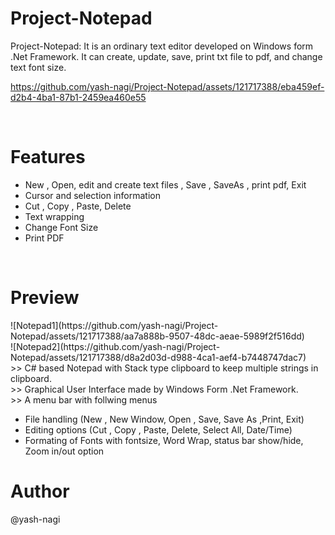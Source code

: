 <h1>Project-Notepad</h1>
Project-Notepad: It is an ordinary text editor developed on Windows form .Net Framework. It can create, update, save, print txt file to pdf, and change text font size.
<br>


https://github.com/yash-nagi/Project-Notepad/assets/121717388/eba459ef-d2b4-4ba1-87b1-2459ea460e55

<br>
<h1>Features</h1>
<ul>
  <li>New , Open, edit and create text files , Save , SaveAs , print pdf, Exit</li>
    <li>Cursor and selection information</li>
    <li>Cut , Copy , Paste, Delete</li>
    <li>Text wrapping</li>
    <li>Change Font Size</li>
    <li>Print PDF</li>
</ul>
<br>
<h1>Preview</h1>
![Notepad1](https://github.com/yash-nagi/Project-Notepad/assets/121717388/aa7a888b-9507-48dc-aeae-5989f2f516dd)<br>
![Notepad2](https://github.com/yash-nagi/Project-Notepad/assets/121717388/d8a2d03d-d988-4ca1-aef4-b7448747dac7)
<br>
>> C# based Notepad with Stack type clipboard to keep multiple strings in clipboard.<br>
>> Graphical User Interface made by Windows Form .Net Framework.<br>
>> A menu bar with follwing menus
<ul>
        <li>File handling (New , New Window, Open , Save, Save As ,Print, Exit)</li>
        <li>Editing options (Cut , Copy , Paste, Delete, Select All, Date/Time)</li>
        <li>Formating of Fonts with fontsize, Word Wrap, status bar show/hide, Zoom in/out option</li>
</ul>
<h1>Author</h1>

@yash-nagi
